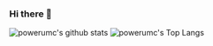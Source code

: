 ### Hi there 👋

![powerumc's github stats](https://github-readme-stats.vercel.app/api?username=powerumc&show=reviews,discussions_started,discussions_answered,prs_merged,prs_merged_percentage&theme=github_dark)
![powerumc's Top Langs](https://github-readme-stats.vercel.app/api/top-langs/?username=powerumc&layout=compact&count_private=true&theme=github_dark)

<!--
**powerumc/powerumc** is a ✨ _special_ ✨ repository because its `README.md` (this file) appears on your GitHub profile.

Here are some ideas to get you started:

- 🔭 I’m currently working on ...
- 🌱 I’m currently learning ...
- 👯 I’m looking to collaborate on ...
- 🤔 I’m looking for help with ...
- 💬 Ask me about ...
- 📫 How to reach me: ...
- 😄 Pronouns: ...
- ⚡ Fun fact: ...
-->
